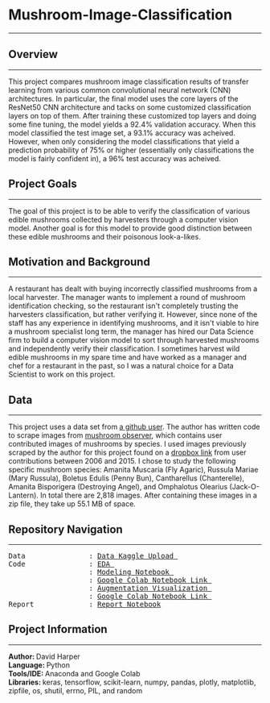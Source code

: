 # Mushroom-Image-Classification
---
## Overview
---
This project compares mushroom image classification results of transfer learning from various common convolutional neural network (CNN) architectures. In particular, the final model uses the core layers of the ResNet50 CNN architecture and tacks on some customized classification layers on top of them. After training these customized top layers and doing some fine tuning, the model yields a 92.4% validation accuracy. When this model classified the test image set, a 93.1% accuracy was acheived. However, when only considering the model classifications that yield a prediction probability of 75% or higher (essentially only classifications the model is fairly confident in), a 96% test accuracy was acheived.
## Project Goals
---
The goal of this project is to be able to verify the classification of various edible mushrooms collected by harvesters through a computer vision model. Another goal is for this model to provide good distinction between these edible mushrooms and their poisonous look-a-likes.
## Motivation and Background
---
A restaurant has dealt with buying incorrectly classified mushrooms from a local harvester. The manager wants to implement a round of mushroom identification checking, so the restaurant isn't completely trusting the harvesters classification, but rather verifying it. However, since none of the staff has any experience in identifying mushrooms, and it isn't viable to hire a mushroom specialist long term, the manager has hired our Data Science firm to build a computer vision model to sort through harvested mushrooms and independently verify their classification. I sometimes harvest wild edible mushrooms in my spare time and have worked as a manager and chef for a restaurant in the past, so I was a natural choice for a Data Scientist to work on this project.
## Data
---
This project uses a data set from [a github user](https://github.com/bechtle/mushroomobser-dataset). The author has written code to scrape images from [mushroom observer](https://mushroomobserver.org/), which contains user contributed images of mushrooms by species. I used images previously scraped by the author for this project found on a [dropbox link](https://www.dropbox.com/sh/m1o91dwd1nto6w0/AADACdc0WF_oIAyKN5W1UvDta/images_files/complete_dataset/TRAIN_2006-2015?dl=0&subfolder_nav_tracking=1) from user contributions between 2006 and 2015. I chose to study the following specific mushroom species: Amanita Muscaria (Fly Agaric), Russula Mariae (Mary Russula), Boletus Edulis (Penny Bun), Cantharellus (Chanterelle), Amanita Bisporigera (Destroying Angel), and Omphalotus Olearius (Jack-O-Lantern). In total there are 2,818 images. After containing these images in a zip file, they take up 55.1 MB of space.
## Repository Navigation
---
<pre>
Data               : <a href=https://www.kaggle.com/harperd17/mushroom-pictures-sorted>Data Kaggle Upload </a>
Code               : <a href=https://github.com/harperd17/Mushroom-Image-Classification/blob/master/Notebooks/Mushroom_EDA.ipynb>EDA </a>
                   : <a href=https://github.com/harperd17/Mushroom-Image-Classification/blob/master/Notebooks/Modeling_Code.ipynb>Modeling Notebook </a>
                   : <a href= https://colab.research.google.com/drive/1y2mXYKPe-Da5OFMCnxzuZoquCLQ9v4v-#scrollTo=8tNWu8vHBY-i>Google Colab Notebook Link </a>
                   : <a href=https://github.com/harperd17/Mushroom-Image-Classification/blob/master/Notebooks/Augmentation_Figure.ipynb>Augmentation Visualization </a>
                   : <a href= https://colab.research.google.com/drive/1MIEPZsfWn0gR19HTDPg2Te0ML4PjtJVk>Google Colab Notebook Link </a>
Report             : <a href=https://github.com/harperd17/Mushroom-Image-Classification/blob/master/Report/Report.ipynb>Report Notebook</a>
</pre>
## Project Information
---
<b>Author: </b>David Harper <br>
<b>Language: </b>Python <br>
<b>Tools/IDE: </b>Anaconda and Google Colab <br>
<b>Libraries: </b>keras, tensorflow, scikit-learn, numpy, pandas, plotly, matplotlib, zipfile, os, shutil, errno, PIL, and random
